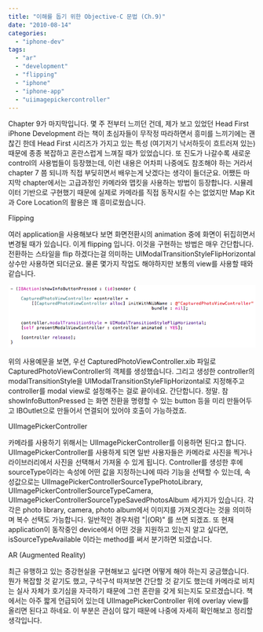 ```yaml
---
title: "이해를 돕기 위한 Objective-C 문법 (Ch.9)"
date: "2010-08-14"
categories: 
  - "iphone-dev"
tags: 
  - "ar"
  - "development"
  - "flipping"
  - "iphone"
  - "iphone-app"
  - "uiimagepickercontroller"
---
```


Chapter 9가 마지막입니다. 몇 주 전부터 느끼던 건데, 제가 보고 있었던 Head First iPhone Development 라는 책이 초심자들이 무작정 따라하면서 흥미를 느끼기에는 괜찮긴 한데 Head First 시리즈가 가지고 있는 특성 (여기저기 낙서하듯이 흐트러져 있는) 때문에 종종 복잡하고 혼란스럽게 느껴질 때가 있었습니다. 또 진도가 나갈수록 새로운 control의 사용법들이 등장했는데, 이런 내용은 어차피 나중에도 참조해야 하는 거라서 chapter 7 쯤 되니까 직접 부딪히면서 배우는게 낫겠다는 생각이 들더군요. 어쨌든 마지막 chapter에서는 고급과정인 카메라와 맵킷을 사용하는 방법이 등장합니다. 시뮬레이터 기반으로 구현했기 때문에 실제로 카메라를 직접 동작시킬 수는 없었지만 Map Kit과 Core Location의 활용은 꽤 흥미로웠습니다.

  

Flipping

여러 application을 사용해보다 보면 화면전환시의 animation 중에 화면이 뒤집히면서 변경될 때가 있습니다. 이게 flipping 입니다. 이것을 구현하는 방법은 매우 간단합니다. 전환하는 스타일을 flip 하겠다는걸 의미하는 UIModalTransitionStyleFlipHorizontal 상수만 사용하면 되더군요. 물론 몇가지 작업도 해야하지만 보통의 view를 사용할 때와 같습니다.

[![](images/스크린샷-2010-08-14-오후-3.49.40.png "스크린샷 2010-08-14 오후 3.49.40")](https://blurblah.net/wp-content/uploads/2010/08/스크린샷-2010-08-14-오후-3.49.40.png)

위의 사용예문을 보면, 우선 CapturedPhotoViewController.xib 파일로 CapturedPhotoViewController의 객체를 생성했습니다. 그리고 생성한 controller의 modalTransitionStyle을 UIModalTransitionStyleFlipHorizontal로 지정해주고 controller를 modal view로 설정해주는 걸로 끝이네요. 간단합니다. 정말. 참 showInfoButtonPressed 는 화면 전환을 명령할 수 있는 button 등을 미리 만들어두고 IBOutlet으로 만들어서 연결되어 있어야 호출이 가능하겠죠.

  

UIImagePickerController

카메라를 사용하기 위해서는 UIImagePickerController를 이용하면 된다고 합니다. UIImagePickerController를 사용하게 되면 일반 사용자들은 카메라로 사진을 찍거나 라이브러리에서 사진을 선택해서 가져올 수 있게 됩니다. Controller를 생성한 후에 sourceType이라는 속성에 어떤 값을 지정하는냐에 따라 기능을 선택할 수 있는데, 속성값으로는 UIImagePickerControllerSourceTypePhotoLibrary, UIImagePickerControllerSourceTypeCamera, UIImagePickerControllerSourceTypeSavedPhotosAlbum 세가지가 있습니다. 각각은 photo library, camera, photo album에서 이미지를 가져오겠다는 것을 의미하며 복수 선택도 가능합니다. 일반적인 경우처럼 "|(OR)" 를 쓰면 되겠죠. 또 현재 application이 동작중인 device에서 어떤 것을 지원하고 있는지 알고 싶다면, isSourceTypeAvailable 이라는 method를 써서 분기하면 되겠습니다.

  

AR (Augmented Reality)

최근 유행하고 있는 증강현실을 구현해보고 싶다면 어떻게 해야 하는지 궁금했습니다. 뭔가 복잡할 것 같기도 했고, 구석구석 따져보면 간단할 것 같기도 했는데 카메라로 비치는 실사 자체가 호기심을 자극하기 때문에 그런 혼란을 갖게 되는지도 모르겠습니다. 책에서는 아주 짧게 언급되어 있는데 UIImagePickerController 위에 overlay view를 올리면 된다고 하네요. 이 부분은 관심이 많기 때문에 나중에 자세히 확인해보고 정리할 생각입니다.
